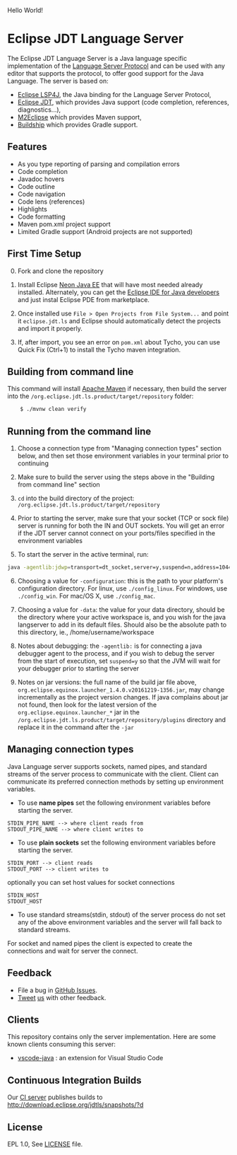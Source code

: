 Hello World!

Eclipse JDT Language Server
===========================

The Eclipse JDT Language Server is a Java language specific implementation of the [Language Server Protocol](https://github.com/Microsoft/language-server-protocol)
and can be used with any editor that supports the protocol, to offer good support for the Java Language. The server is based on:

* [Eclipse LSP4J](https://github.com/eclipse/lsp4j), the Java binding for the Language Server Protocol,
* [Eclipse JDT](http://www.eclipse.org/jdt/), which provides Java support (code completion, references, diagnostics...), 
* [M2Eclipse](http://www.eclipse.org/m2e/) which provides Maven support,
* [Buildship](https://github.com/eclipse/buildship) which provides Gradle support.

Features
--------------
* As you type reporting of parsing and compilation errors
* Code completion
* Javadoc hovers
* Code outline
* Code navigation
* Code lens (references)
* Highlights
* Code formatting
* Maven pom.xml project support
* Limited Gradle support (Android projects are not supported)


First Time Setup
--------------
0. Fork and clone the repository
1. Install Eclipse [Neon Java EE](http://www.eclipse.org/downloads/packages/eclipse-ide-java-ee-developers/neonr)
that will have most needed already installed. Alternately,
you can get the [Eclipse IDE for Java developers](http://www.eclipse.org/downloads/packages/eclipse-ide-java-developers/neonr)
and just instal Eclipse PDE from marketplace.

2. Once installed use `File > Open Projects from File System...` and
point it `eclipse.jdt.ls` and Eclipse should automatically
detect the projects and import it properly.

3. If, after import, you see an error on `pom.xml` about Tycho, you can use Quick Fix
(Ctrl+1) to install the Tycho maven integration.


Building from command line
----------------------------

This command will install [Apache Maven](https://maven.apache.org/) if necessary, then build the server into the  `/org.eclipse.jdt.ls.product/target/repository` folder:
```bash    
    $ ./mvnw clean verify
````

Running from the command line
------------------------------
1. Choose a connection type from "Managing connection types" section below, and then set those environment variables in your terminal prior to continuing

2. Make sure to build the server using the steps above in the "Building from command line" section

3. `cd` into the build directory of the project: `/org.eclipse.jdt.ls.product/target/repository`

4. Prior to starting the server, make sure that your socket (TCP or sock file) server is running for both the IN and OUT sockets. You will get an error if the JDT server cannot connect on your ports/files specified in the environment variables

5. To start the server in the active terminal, run:
```bash
java -agentlib:jdwp=transport=dt_socket,server=y,suspend=n,address=1044 -Declipse.application=org.eclipse.jdt.ls.core.id1 -Dosgi.bundles.defaultStartLevel=4 -Declipse.product=org.eclipse.jdt.ls.core.product -Dlog.protocol=true -Dlog.level=ALL -noverify -Xmx1G -jar ./plugins/org.eclipse.equinox.launcher_1.4.0.v20161219-1356.jar -configuration ./config_linux -data /path/to/data
```

6. Choosing a value for `-configuration`: this is the path to your platform's configuration directory. For linux, use `./config_linux`. For windows, use `./config_win`. For mac/OS X, use `./config_mac`.

7. Choosing a value for `-data`: the value for your data directory, should be the directory where your active workspace is, and you wish for the java langserver to add in its default files. Should also be the absolute path to this directory, ie., /home/username/workspace

8. Notes about debugging: the `-agentlib:` is for connecting a java debugger agent to the process, and if you wish to debug the server from the start of execution, set `suspend=y` so that the JVM will wait for your debugger prior to starting the server

9. Notes on jar versions: the full name of the build jar file above, `org.eclipse.equinox.launcher_1.4.0.v20161219-1356.jar`, may change incrementally as the project version changes. If java complains about jar not found, then look for the latest version of the `org.eclipse.equinox.launcher_*` jar in the `/org.eclipse.jdt.ls.product/target/repository/plugins` directory and replace it in the command after the `-jar`

Managing connection types
-------------------------
Java Language server supports sockets, named pipes, and standard streams of the server process
to communicate with the client. Client can communicate its preferred connection methods 
by setting up environment variables. 

* To use **name pipes**  set the following environment variables before starting
the server.
```
STDIN_PIPE_NAME --> where client reads from
STDOUT_PIPE_NAME --> where client writes to
```
* To use **plain sockets** set the following environment variables before starting the
server.
```
STDIN_PORT --> client reads
STDOUT_PORT --> client writes to
```
optionally you can set host values for socket connections
```
STDIN_HOST
STDOUT_HOST
```
* To use standard streams(stdin, stdout) of the server process do not set any 
of the above environment variables and the server will fall back to standard streams. 

For socket and named pipes the client is expected to create the connections
and wait for server the connect.


Feedback
---------

* File a bug in [GitHub Issues](https://github.com/eclipse/eclipse.jdt.ls/issues).
* [Tweet](https://twitter.com/GorkemErcan) [us](https://twitter.com/fbricon) with other feedback.

Clients
-------
This repository contains only the server implementation. Here are some known clients consuming this server:

* [vscode-java](https://github.com/redhat-developer/vscode-java) : an extension for Visual Studio Code

Continuous Integration Builds
-----------------------------
Our [CI server](https://ci.eclipse.org/ls/) publishes builds to http://download.eclipse.org/jdtls/snapshots/?d


License
-------
EPL 1.0, See [LICENSE](LICENSE) file.
